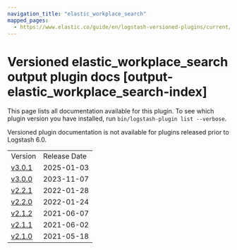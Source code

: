 ```yaml
---
navigation_title: "elastic_workplace_search"
mapped_pages:
  - https://www.elastic.co/guide/en/logstash-versioned-plugins/current/output-elastic_workplace_search-index.html
---
```


# Versioned elastic_workplace_search output plugin docs [output-elastic_workplace_search-index]

This page lists all documentation available for this plugin. To see which plugin version you have installed, run `bin/logstash-plugin list --verbose`.

Versioned plugin documentation is not available for plugins released prior to Logstash 6.0.

| | |
| :- | :- |
| Version | Release Date |
| [v3.0.1](v3-0-1-plugins-outputs-elastic_workplace_search.md) | 2025-01-03 |
| [v3.0.0](v3-0-0-plugins-outputs-elastic_workplace_search.md) | 2023-11-07 |
| [v2.2.1](v2-2-1-plugins-outputs-elastic_workplace_search.md) | 2022-01-28 |
| [v2.2.0](v2-2-0-plugins-outputs-elastic_workplace_search.md) | 2022-01-24 |
| [v2.1.2](v2-1-2-plugins-outputs-elastic_workplace_search.md) | 2021-06-07 |
| [v2.1.1](v2-1-1-plugins-outputs-elastic_workplace_search.md) | 2021-06-02 |
| [v2.1.0](v2-1-0-plugins-outputs-elastic_workplace_search.md) | 2021-05-18 |
